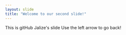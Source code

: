 ```yaml
---
layout: slide
title: "Welcome to our second slide!"
---
```

This is gitHub Jalize's slide
Use the left arrow to go back!